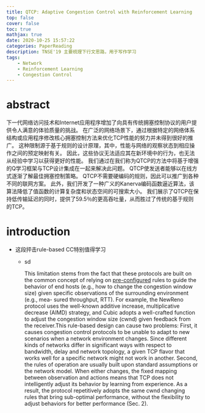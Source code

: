 ```yaml
---
title: QTCP: Adaptive Congestion Control with Reinforcement Learning
top: false
cover: false
toc: true
mathjax: true
date: 2020-10-25 15:57:22
categories: PaperReading
description: TNSE'19 主要梳理下行文思路，用于写作学习
tags:
    - Network
    - Reinforcement Learning
    - Congestion Control
---
```





# abstract

​	下一代网络访问技术和Internet应用程序增加了向具有传统拥塞控制协议的用户提供令人满意的体验质量的挑战。 在广泛的网络场景下，通过根据特定的网络体系结构或应用程序修改核心拥塞控制方法来优化TCP性能的努力并未得到很好的推广。 这种限制源于基于规则的设计原理，其中，性能与网络的观察状态到相应操作之间的预定映射有关。 因此，这些协议无法适应其在新环境中的行为，也无法从经验中学习以获得更好的性能。 我们通过在我们称为QTCP的方法中将基于增强的Q学习框架与TCP设计集成在一起来解决此问题。  QTCP使发送者能够以在线方式逐渐了解最佳拥塞控制策略。  QTCP不需要硬编码的规则，因此可以推广到各种不同的联网方案。 此外，我们开发了一种广义的Kanerva编码函数逼近算法，该算法降低了值函数的计算复杂度和状态空间的可搜索大小。 我们展示了QTCP在保持低传输延迟的同时，提供了59.5％的更高吞吐量，从而胜过了传统的基于规则的TCP。





# introduction

* 这段抨击rule-based CC特别值得学习

  * sd

    This limitation stems from the fact that these protocols are built on the common concept of relying on <u>pre-configured</u> rules to guide the behavior of end hosts (e.g., how to change the congestion window size) given specific observations of the surrounding environment (e.g., mea- sured throughput, RTT). For example, the NewReno protocol uses the well-known additive increase, multiplicative decrease (AIMD) strategy, and Cubic adopts a well-crafted function to adjust the congestion window size (cwnd) given feedback from the receiver.This rule-based design can cause two problems: First, it causes congestion control protocols to be unable to adapt to new scenarios when a network environment changes. Since different kinds of networks differ in significant ways with respect to bandwidth, delay and network topology, a given TCP flavor that works well for a specific network might not work in another. Second, the rules of operation are usually built upon standard assumptions or the network model. When either changes, the fixed mapping between observation and actions means that TCP does not intelligently adjust its behavior by learning from experience. As a result, the protocol repetitively adopts the same cwnd changing rules that bring sub-optimal performance, without the flexibility to adjust behaviors for better performance (Sec. 2).